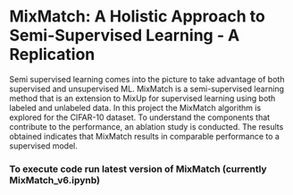 # MixMatch: A Holistic Approach to Semi-Supervised Learning - A Replication


Semi supervised learning comes into the picture to take advantage of both supervised and unsupervised ML. MixMatch is a semi-supervised learning method that
is an extension to MixUp for supervised learning using both labeled and unlabeled
data. In this project the MixMatch algorithm is explored for the CIFAR-10 dataset.
To understand the components that contribute to the performance, an ablation study
is conducted. The results obtained indicates that MixMatch results in comparable
performance to a supervised model.

### To execute code run latest version of MixMatch (currently MixMatch_v6.ipynb)
